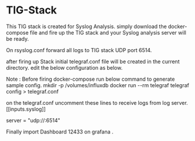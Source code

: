 # TIG-Stack
This TIG stack is created for Syslog Analysis.
simply download the docker-compose file and fire up the TIG stack and your Syslog analysis server will be ready.

On rsyslog.conf forward all logs to TIG stack UDP port 6514.

after firing up Stack initial telegraf.conf file will be created in the current directory. edit the below configuration as below.

Note : Before firing docker-compose run below command to generate sample config.
mkdir -p /volumes/influxdb
docker run --rm telegraf telegraf config > telegraf.conf

on the telegraf.conf uncomment these lines to receive logs from log server.
[[inputs.syslog]]

server = "udp://:6514"

Finally import Dashboard 12433 on grafana .

